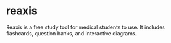 # reaxis
Reaxis is a free study tool for medical students to use. It includes flashcards, question banks, and interactive diagrams.
